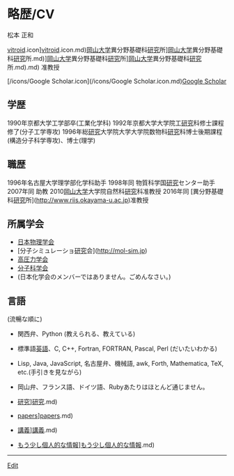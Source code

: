 # 略歴/CV

松本 正和

[vitroid](vitroid.md).icon][vitroid](vitroid.md).icon.md)[岡山大学](岡山大学.md)異分野基礎科[研究](研究.md)所][岡山大学](岡山大学.md)異分野基礎科[研究](研究.md)所.md)][岡山大学](岡山大学.md)異分野基礎科[研究](研究.md)所][岡山大学](岡山大学.md)異分野基礎科[研究](研究.md)所.md).md) 准教授

[/icons/Google Scholar.icon](/icons/Google Scholar.icon.md)[Google Scholar](https://scholar.google.com/citations?user=NBbReDMAAAAJ)

## 学歴 


1990年京都大学工学部卒(工業化学科)
1992年京都大学大学院工[研究](研究.md)科修士課程修了(分子工学専攻)
1996年総[研究](研究.md)大学院大学大学院数物科[研究](研究.md)科博士後期課程(構造分子科学専攻)、博士(理学)

## 職歴


1996年名古屋大学理学部化学科助手
1998年同 物質科学国[研究](研究.md)センター助手
2007年同 助教
2010[岡山大学](岡山大学.md)大学院自然科[研究](研究.md)科准教授
2016年同 [異分野基礎科[研究](研究.md)所](http://www.riis.okayama-u.ac.jp)准教授

## 所属学会


* [日本物理学会](http://www.jps.or.jp)
* [分子シミュレーショ[研究](研究.md)会](http://mol-sim.jp)
* [高圧力学会](http://www.highpressure.jp)
* [分子科学会](http://molsci.jp)
* (日本化学会のメンバーではありません。ごめんなさい。)

## 言語

(流暢な順に)


* 関西弁、Python (教えられる、教えている)
* 標準語[英語](英語.md)、C, C++, Fortran, FORTRAN, Pascal, Perl (だいたいわかる)
* Lisp, Java, JavaScript, 名古屋弁、機械語, awk, Forth, Mathematica, TeX, etc.(手引きを見ながら)
* 岡山弁、フランス語、ドイツ語、Rubyあたりはほとんど通じません。




* [研究](研究.md)][研究](研究.md).md)
* [papers](papers.md)][papers](papers.md).md)
* [講義](講義.md)][講義](講義.md).md)




* [もう少し個人的な情報](もう少し個人的な情報.md)][もう少し個人的な情報](もう少し個人的な情報.md).md)









----
[Edit](https://github.com/vitroid/vitroid.github.io/edit/master/MD/略歴_CV.md)
